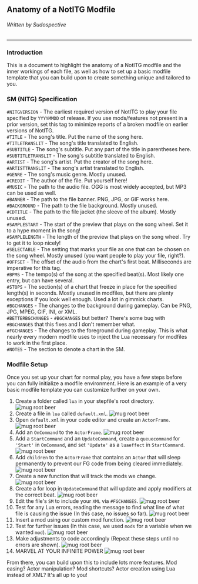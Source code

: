 ## Anatomy of a NotITG Modfile
###### Written by Sudospective

---

### Introduction

This is a document to highlight the anatomy of a NotITG modfile and the inner workings of each file, as well as how to set up a basic modfile template that you can build upon to create something unique and tailored to you.

### SM (NITG) Specification

`#NITGVERSION` - The earliest required version of NotITG to play your file specified by `YYYYMMDD` of release. If you use mods/features not present in a prior version, set this tag to minimize reports of a broken modfile on earlier versions of NotITG.  
`#TITLE` - The song's title. Put the name of the song here.  
`#TITLETRANSLIT` - The song's title translated to English.  
`#SUBTITLE` - The song's subtitle. Put any part of the title in parentheses here.  
`#SUBTITLETRANSLIT` - The song's subtitle translated to English.  
`#ARTIST` - The song's artist. Put the creator of the song here.  
`#ARTISTTRANSLIT` - The song's artist translated to English.  
`#GENRE` - The song's music genre. Mostly unused.  
`#CREDIT` - The author of the file. Put yourself here!  
`#MUSIC` - The path to the audio file. OGG is most widely accepted, but MP3 can be used as well.  
`#BANNER` - The path to the file banner. PNG, JPG, or GIF works here.  
`#BACKGROUND` - The path to the file background. Mostly unused.  
`#CDTITLE` - The path to the file jacket (the sleeve of the album). Mostly unused.  
`#SAMPLESTART` - The start of the preview that plays on the song wheel. Set it to a hype moment in the song!  
`#SAMPLELENGTH` - The length of the preview that plays on the song wheel. Try to get it to loop nicely!  
`#SELECTABLE` - The setting that marks your file as one that can be chosen on the song wheel. Mostly unused (you want people to play your file, right?).  
`#OFFSET` - The offset of the audio from the chart's first beat. Milliseconds are imperative for this tag.  
`#BPMS` - The tempo(s) of the song at the specified beat(s). Most likely one entry, but can have several.  
`#STOPS` - The section(s) of a chart that freeze in place for the specified length(s) in seconds. Mostly unused in modfiles, but there are plenty exceptions if you look well enough. Used a lot in gimmick charts.  
`#BGCHANGES` - The changes to the background during gameplay. Can be PNG, JPG, MPEG, GIF, INI, or XML.  
`#BETTERBGCHANGES` - `#BGCHANGES` but better? There's some bug with `#BGCHANGES` that this fixes and I don't remember what.  
`#FGCHANGES` - The changes to the foreground during gameplay. This is what nearly every modern modfile uses to inject the Lua necessary for modfiles to work in the first place.  
`#NOTES` - The section to denote a chart in the SM.

### Modfile Setup

Once you set up your chart for normal play, you have a few steps before you can fully initialize a modfile environment. Here is an example of a very basic modfile template you can customize further on your own.

1.	Create a folder called `lua` in your stepfile's root directory.
![mug root beer](https://cdn.discordapp.com/attachments/945097632185995334/945097725425365062/unknown.png)
2.	Create a file in `lua` called `default.xml`.
![mug root beer](https://cdn.discordapp.com/attachments/945097632185995334/945097988911530014/unknown.png)
3. Open `default.xml` in your code editor and create an `ActorFrame`.
![mug root beer](https://cdn.discordapp.com/attachments/945097632185995334/945098620015886366/unknown.png)
4. Add an `OnCommand` to  the `ActorFrame`.
![mug root beer](https://cdn.discordapp.com/attachments/945097632185995334/945099646009741403/unknown.png)
5. Add a `StartCommand` and an `UpdateCommand`, create a `queuecommand` for `'Start'` in `OnCommand`, and set `'Update'` as a `luaeffect` in `StartCommand`.
![mug root beer](https://cdn.discordapp.com/attachments/945097632185995334/945105118985084968/unknown.png)
6. Add `children` to the `ActorFrame` that contains an `Actor` that will sleep permanently to prevent our FG code from being cleared immediately.
![mug root beer](https://cdn.discordapp.com/attachments/945097632185995334/945105366813904946/unknown.png)
7. Create a new function that will track the mods we change.
![mug root beer](https://cdn.discordapp.com/attachments/945097632185995334/945105620669972490/unknown.png)
8. Create a for loop in `UpdateCommand` that will update and apply modifiers at the correct beat.
![mug root beer](https://cdn.discordapp.com/attachments/945097632185995334/945108470187835402/unknown.png)
9. Edit the file's `SM` to include your `XML` via `#FGCHANGES`.
![mug root beer](https://cdn.discordapp.com/attachments/945097632185995334/945108776372043786/unknown.png)
10. Test for any Lua errors, reading the message to find what line of what file is causing the issue (In this case, no issues so far).
![mug root beer](https://cdn.discordapp.com/attachments/945097632185995334/945109613479604295/unknown.png)
11. Insert a mod using our custom mod function.
![mug root beer](https://cdn.discordapp.com/attachments/945097632185995334/945109906913099806/unknown.png)
12. Test for further issues (In this case, we used `mods` for a variable when we wanted `mod`).
![mug root beer](https://cdn.discordapp.com/attachments/945097632185995334/945110180163616788/unknown.png)
13. Make adjustments to code accordingly (Repeat these steps until no errors are shown).
![mug root beer](https://cdn.discordapp.com/attachments/945097632185995334/945112654576488548/unknown.png)
14. MARVEL AT YOUR INFINITE POWER
![mug root beer](https://cdn.discordapp.com/attachments/945097632185995334/945112894964641822/unknown.png)

From there, you can build upon this to include lots more features. Mod easing? Actor manipulation? Mod shortcuts? Actor creation using Lua instead of XML? It's all up to you!
